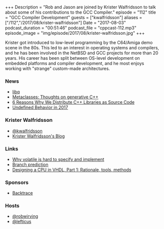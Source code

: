 +++
Description = "Rob and Jason are joined by Krister Walfridsson to talk about some of his contributions to the GCC Compiler."
episode = "112"
title = "GCC Compiler Development"
guests = ["kwalfridsson"]
aliases = ["/112","/2017/08/krister-walfridsson"]
Date = "2017-08-03"
podcast_duration = "00:51:46"
podcast_file = "cppcast-112.mp3"
episode_image = "img/episode/2017/08/krister-walfridsson.jpg"
+++

Krister got introduced to low-level programming by the C64/Amiga demo scene in the 80s. This led to an interest in operating systems and compilers, and he has been involved in the NetBSD and GCC projects for more than 20 years. His career has been split between OS-level development on embedded platforms and compiler development, and he most enjoys working with "strange" custom-made architectures.


### News ###

 - [libq](http://libq.io/)
 - [Metaclasses: Thoughts on generative C++](https://herbsutter.com/2017/07/26/metaclasses-thoughts-on-generative-c/)
 - [6 Reasons Why We Distribute C++ Libraries as Source Code](https://hackernoon.com/6-reasons-why-we-distribute-c-libraries-as-source-code-2dc614d5ef1e)
 - [Undefined Behavior in 2017](https://blog.regehr.org/archives/1520)
 
### Krister Walfridsson ###

 - [@kwalfridsson](https://twitter.com/kwalfridsson)
 - [Krister Walfridsson's Blog](https://kristerw.blogspot.se/)

### Links ###

 - [Why volatile is hard to specify and implement](https://kristerw.blogspot.se/2016/04/why-volatile-is-hard-to-specify-and.html)
 - [Branch prediction](https://kristerw.blogspot.se/2017/02/branch-prediction.html)
 - [Designing a CPU in VHDL, Part 1: Rationale, tools, methods](http://labs.domipheus.com/blog/designing-a-cpu-in-vhdl-part-1-rationale-tools-method/)

### Sponsors ###

- [Backtrace](https://www.backtrace.io/cppcast)

### Hosts ###

- [@robwirving](https://twitter.com/robwirving)
- [@lefticus](https://twitter.com/lefticus)
